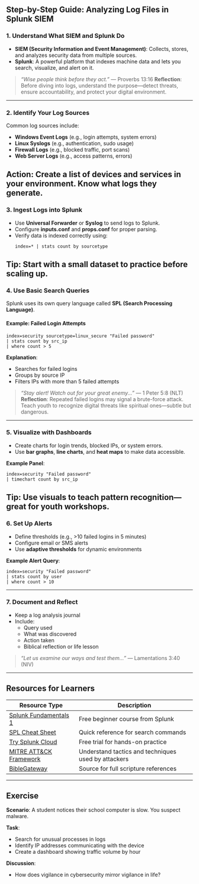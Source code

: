 ## Step-by-Step Guide: Analyzing Log Files in Splunk SIEM

### 1. **Understand What SIEM and Splunk Do**
- **SIEM (Security Information and Event Management)**: Collects, stores, and analyzes security data from multiple sources.
- **Splunk**: A powerful platform that indexes machine data and lets you search, visualize, and alert on it.

> _“Wise people think before they act.”_ — Proverbs 13:16 
**Reflection**: Before diving into logs, understand the purpose—detect threats, ensure accountability, and protect your digital environment.
---
### 2. **Identify Your Log Sources**
Common log sources include:
- **Windows Event Logs** (e.g., login attempts, system errors)
- **Linux Syslogs** (e.g., authentication, sudo usage)
- **Firewall Logs** (e.g., blocked traffic, port scans)
- **Web Server Logs** (e.g., access patterns, errors)

**Action**: Create a list of devices and services in your environment. Know what logs they generate.
---
### 3. **Ingest Logs into Splunk**
- Use **Universal Forwarder** or **Syslog** to send logs to Splunk.
- Configure **inputs.conf** and **props.conf** for proper parsing.
- Verify data is indexed correctly using:
  ```spl
  index=* | stats count by sourcetype
  ```
**Tip**: Start with a small dataset to practice before scaling up.
---
### 4. **Use Basic Search Queries**
Splunk uses its own query language called **SPL (Search Processing Language)**.

#### Example: Failed Login Attempts
```spl
index=security sourcetype=linux_secure "Failed password"
| stats count by src_ip
| where count > 5
```
**Explanation**:
- Searches for failed logins
- Groups by source IP
- Filters IPs with more than 5 failed attempts

> _“Stay alert! Watch out for your great enemy...”_ — 1 Peter 5:8 (NLT)  
**Reflection**: Repeated failed logins may signal a brute-force attack. Teach youth to recognize digital threats like spiritual ones—subtle but dangerous.
---
### 5. **Visualize with Dashboards**
- Create charts for login trends, blocked IPs, or system errors.
- Use **bar graphs**, **line charts**, and **heat maps** to make data accessible.

**Example Panel**:
```spl
index=security "Failed password"
| timechart count by src_ip
```
**Tip**: Use visuals to teach pattern recognition—great for youth workshops.
---
### 6. **Set Up Alerts**
- Define thresholds (e.g., >10 failed logins in 5 minutes)
- Configure email or SMS alerts
- Use **adaptive thresholds** for dynamic environments

**Example Alert Query**:
```spl
index=security "Failed password"
| stats count by user
| where count > 10
```
---
### 7. **Document and Reflect**
- Keep a log analysis journal
- Include:
  - Query used
  - What was discovered
  - Action taken
  - Biblical reflection or life lesson

> _“Let us examine our ways and test them...”_ — Lamentations 3:40 (NIV)
---
## Resources for Learners

| Resource Type         | Description                                                                 |
|-----------------------|-----------------------------------------------------------------------------|
| [Splunk Fundamentals 1](https://www.splunk.com/en_us/training.html) | Free beginner course from Splunk |
| [SPL Cheat Sheet](https://docs.splunk.com/images/1/16/SPL_Cheat_Sheet.pdf) | Quick reference for search commands |
| [Try Splunk Cloud](https://www.splunk.com/en_us/download/splunk-cloud.html) | Free trial for hands-on practice |
| [MITRE ATT&CK Framework](https://attack.mitre.org/) | Understand tactics and techniques used by attackers |
| [BibleGateway](https://www.biblegateway.com/) | Source for full scripture references |

---

## Exercise
**Scenario**: A student notices their school computer is slow. You suspect malware.

**Task**:
- Search for unusual processes in logs
- Identify IP addresses communicating with the device
- Create a dashboard showing traffic volume by hour

**Discussion**:
- How does vigilance in cybersecurity mirror vigilance in life?
